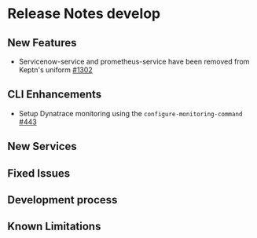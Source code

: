 # Release Notes develop

## New Features
- Servicenow-service and prometheus-service have been removed from Keptn's uniform [#1302](https://github.com/keptn/keptn/issues/1302)

## CLI Enhancements
- Setup Dynatrace monitoring using the `configure-monitoring-command` [#443](https://github.com/keptn/keptn/issues/443)


## New Services


## Fixed Issues


## Development process


## Known Limitations
